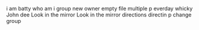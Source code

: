 i am batty
who am i
group
new owner
empty file
multiple p
everday
whicky
John dee
 Look in the mirror
 Look in the mirror
directions
directin p
change group
